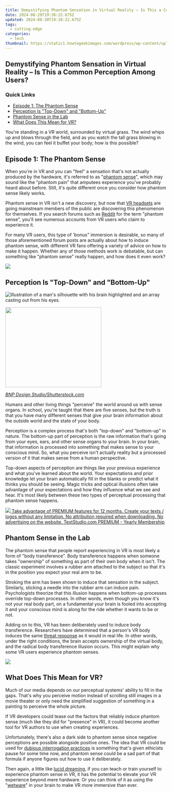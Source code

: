 ```yaml
---
title: Demystifying Phantom Sensation in Virtual Reality – Is This a Common Perception Among Users?
date: 2024-08-29T19:38:22.675Z
updated: 2024-08-30T19:38:22.675Z
tags:
  - cutting-edge
categories:
  - tech
thumbnail: https://static1.howtogeekimages.com/wordpress/wp-content/uploads/2022/07/woman-surprised-touching-vr.jpg
---
```


## Demystifying Phantom Sensation in Virtual Reality – Is This a Common Perception Among Users?

### Quick Links

* [Episode 1: The Phantom Sense](https://android-frp.techidaily.com/the-updated-method-to-bypass-realme-gt-neo-5-se-frp-by-drfone-android/)
* [Perception Is "Top-Down" and "Bottom-Up"](https://extra-tips.techidaily.com/asus-unleashed-the-mg28uq-review-of-high-definition-vision-for-2024/)
* [Phantom Sense in the Lab](https://facebook-video-recording.techidaily.com/new-unplugging-pauses-from-social-streams-a-2023-approach-to-fixing-livestream-issues-for-2024/)
* [What Does This Mean for VR?](https://instagram-videos.techidaily.com/2024-approved-discovering-those-who-left-my-instagram-circle/)

 You're standing in a VR world, surrounded by virtual grass. The wind whips up and blows through the field, and as you watch the tall grass blowing in the wind, you can feel it buffet your body; how is this possible?

##  Episode 1: The Phantom Sense

 When you're in VR and you can "feel" a sensation that's not actually produced by the hardware, it's referred to as "[phantom sense](https://www.researchgate.net/publication/274960842%5FTHE%5FPHENOMENOLOGY%5FOF%5FVIRTUAL%5FREALITY%5FAND%5FPHANTOM%5FSENSATIONS)", which may sound like the "phantom pain" that amputees experience you've probably heard about before. Still, it's quite different once you consider how phantom sense likely works.

 Phantom sense in VR isn't a new discovery, but now that [VR headsets](https://vp-tips.techidaily.com/visual-harmony-ios-and-macos-photoviewer-blend/) are going mainstream members of the public are discovering this phenomenon for themselves. If you search forums such as [Reddit](https://www.reddit.com/r/VRchat/comments/b8f7ej/for%5Fthose%5Fwith%5Fphantom%5Fsense%5Fhelp/) for the term "phantom sense", you'll see numerous accounts from VR users who claim to experience it.

 For many VR users, this type of 'bonus" immersion is desirable, so many of those aforementioned forum posts are actually about how to induce phantom sense, with different VR fans offering a variety of advice on how to make it happen. Whether any of those methods work is debatable, but can something like "phantom sense" really happen, and how does it even work?

<!-- affiliate ads begin -->
<a href="https://shop.incomedia.eu/order/checkout.php?PRODS=14095146&QTY=1&AFFILIATE=108875&CART=1"><img src="https://secure.2checkout.com/images/merchant/8b6cc3ee5ec407721ce3bf5ff4c0f56b/PRO_BUY_728x90-EN.jpg" border="0"></a>
<!-- affiliate ads end -->
##  Perception Is "Top-Down" and "Bottom-Up"

![Illustration of a man's silhouette with his brain highlighted and an array casting out from his eyes.](https://static1.howtogeekimages.com/wordpress/wp-content/uploads/2022/07/man-silhouette-brain-perception.jpg) 

<!-- affiliate ads begin -->
<a href="https://imp.i357552.net/c/5597632/863039/11832" target="_top" id="863039"><img src="//a.impactradius-go.com/display-ad/11832-863039" border="0" alt="" width="300" height="250"/></a>
<!-- affiliate ads end -->
_[BNP Design Studio/Shutterstock.com](https://www.shutterstock.com/image-vector/illustration-man-silhouette-brain-rays-coming-1173096928)_

 Humans and other living things "perceive" the world around us with sense organs. In school, you're taught that there are five senses, but the truth is that you have many different senses that give your brain information about the outside world and the state of your body.

 Perception is a complex process that's both "top-down" and "bottom-up" in nature. The bottom-up part of perception is the raw information that's going from your eyes, ears, and other sense organs to your brain. In your brain, that information is processed into something that makes sense to your conscious mind. So, what you perceive isn't actually reality but a processed version of it that makes sense from a human perspective.

 Top-down aspects of perception are things like your previous experience and what you've learned about the world. Your expectations and prior knowledge let your brain automatically fill in the blanks or predict what it thinks you should be seeing. Magic tricks and optical illusions often take advantage of your expectations and how they influence what we see and hear. It's most likely between these two types of perceptual processing that phantom sense happens.

<!-- affiliate ads begin -->
<a href="https://secure.textstudio.com/order/checkout.php?PRODS=35633309&QTY=1&AFFILIATE=108875&CART=1"> <img src="https://secure.avangate.com/images/merchant/d6eb8222c9718486bdabce8b897380f7/products/3_premium-icon.png" border="0"> Take advantage of PREMIUM features for 12 months. 
Create your texts / logos without any limitation. 
No attribution required when downloading. 
No advertising on the website. 
 TextStudio.com  PREMIUM - Yearly Membership</a>
<!-- affiliate ads end -->
##  Phantom Sense in the Lab

 The phantom sense that people report experiencing in VR is most likely a form of "body transference". Body transference happens when someone takes "ownership" of something as part of their own body when it isn't. The classic experiment involves a rubber arm attached to the subject so that it's in the position you expect your real arm to be.

 Stroking the arm has been shown to induce that sensation in the subject. Similarly, sticking a needle into the rubber arm can induce pain. Psychologists theorize that this illusion happens when bottom-up processes override top-down processes. In other words, even though you know it's not your real body part, on a fundamental your brain is fooled into accepting it and your conscious mind is along for the ride whether it wants to be or not.

 Adding on to this, VR has been deliberately used to induce body transference. Researchers have determined that a person's VR body induces the same [threat response](https://journals.plos.org/plosone/article?id=10.1371/journal.pone.0010564) as it would in real life. In other words, under the right conditions, the brain accepts ownership of the virtual body, and the radical body transference illusion occurs. This might explain why some VR users experience phantom senses.

<!-- affiliate ads begin -->
<a href="https://secure.2checkout.com/order/checkout.php?PRODS=2201613&QTY=1&AFFILIATE=108875&CART=1"><img src="https://www.macdvdripperpro.com/images/devices-3.png" border="0"></a>
<!-- affiliate ads end -->
##  What Does This Mean for VR?

 Much of our media depends on our perceptual systems' ability to fill in the gaps. That's why you perceive motion instead of scrolling still images in a movie theater or only need the simplified suggestion of something in a painting to perceive the whole picture.

 If VR developers could tease out the factors that reliably induce phantom sense (much like they did for "presence" in VR), it could become another tool for VR authors to use when creating experiences.

 Unfortunately, there's also a dark side to phantom sense since negative perceptions are possible alongside positive ones. The idea that VR could be used for [dubious interrogation practices](https://www.vice.com/en/article/vvbxmm/how-virtual-reality-could-be-used-for-torture) is something that's given ethicists pause for some time now, and phantom sense could be a sad part of that formula if anyone figures out how to use it deliberately.

 Then again, a little like [lucid dreaming](https://www.webmd.com/sleep-disorders/lucid-dreams-overview), if you can teach or train yourself to experience phantom sense in VR, it has the potential to elevate your VR experience beyond mere hardware. Or you can think of it as using the "[wetware](https://en.wikipedia.org/wiki/Wetware%5F%28brain%29)" in your brain to make VR more immersive than ever.

<ins class="adsbygoogle"
     style="display:block"
     data-ad-format="autorelaxed"
     data-ad-client="ca-pub-7571918770474297"
     data-ad-slot="1223367746"></ins>



<ins class="adsbygoogle"
     style="display:block"
     data-ad-client="ca-pub-7571918770474297"
     data-ad-slot="8358498916"
     data-ad-format="auto"
     data-full-width-responsive="true"></ins>


